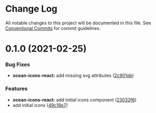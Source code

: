 # Change Log

All notable changes to this project will be documented in this file.
See [Conventional Commits](https://conventionalcommits.org) for commit guidelines.

# 0.1.0 (2021-02-25)

### Bug Fixes

- **ocean-icons-react:** add missing svg attributes ([2c901eb](https://github.com/Pagnet/ocean-icons/commit/2c901eb2772b31a3a6208b192028dbc526ca7bc4))

### Features

- **ocean-icons-react:** add initial icons component ([23032f6](https://github.com/Pagnet/ocean-icons/commit/23032f6240bf189aa95a72773701c2802c6b7580))
- add initial icons ([49c18e7](https://github.com/Pagnet/ocean-icons/commit/49c18e7f699c71ef16aebacf8aeca38e174d1839))
